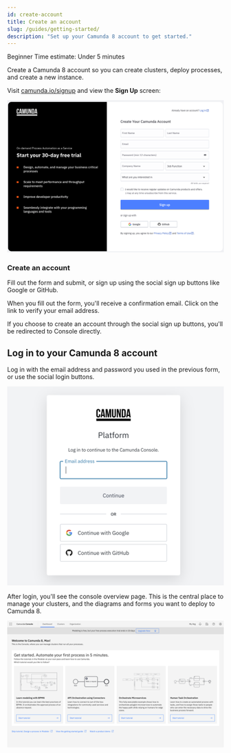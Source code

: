 ```yaml
---
id: create-account
title: Create an account
slug: /guides/getting-started/
description: "Set up your Camunda 8 account to get started."
---
```


<span class="badge badge--beginner">Beginner</span>
<span class="badge badge--medium">Time estimate: Under 5 minutes</span>

Create a Camunda 8 account so you can create clusters, deploy processes, and create a new instance.

Visit [camunda.io/signup](https://signup.camunda.com/accounts?utm_source=docs.camunda.io&utm_medium=referral) and view the **Sign Up** screen:

![signup](./img/signup.png)

### Create an account

Fill out the form and submit, or sign up using the social sign up buttons like Google or GitHub.

When you fill out the form, you'll receive a confirmation email. Click on the link to verify your email address.

If you choose to create an account through the social sign up buttons, you'll be redirected to Console directly.

## Log in to your Camunda 8 account

Log in with the email address and password you used in the previous form, or use the social login buttons.

![login](./img/login.png)

After login, you'll see the console overview page. This is the central place to manage your clusters, and the diagrams and forms you want to deploy to Camunda 8.

![overview-home](./img/home.png)
